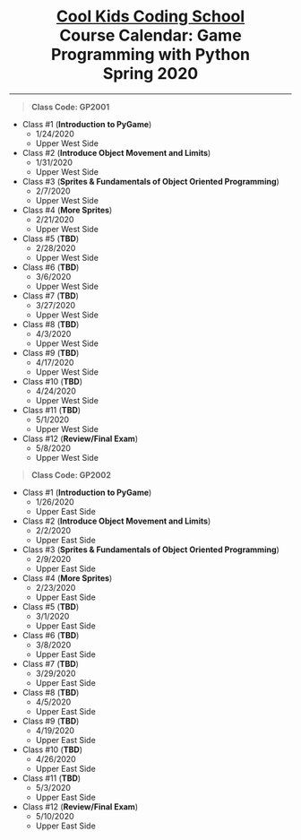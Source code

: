 # <center> [**Cool Kids Coding School**](http://www.coolkidscodingschool.com)<br>Course Calendar: **Game Programming with Python**<br>  Spring 2020

---
> **Class Code: GP2001**

+ Class #1 (**Introduction to PyGame**)
  + 1/24/2020
  + Upper West Side
+ Class #2 (**Introduce Object Movement and Limits**)
  + 1/31/2020
  + Upper West Side
+ Class #3 (**Sprites & Fundamentals of Object Oriented Programming**)
  + 2/7/2020
  + Upper West Side
+ Class #4 (**More Sprites**)
  + 2/21/2020
  + Upper West Side
+ Class #5 (**TBD**)
  + 2/28/2020
  + Upper West Side
+ Class #6 (**TBD**)
  + 3/6/2020
  + Upper West Side
+ Class #7 (**TBD**)
  + 3/27/2020
  + Upper West Side
+ Class #8 (**TBD**)
  + 4/3/2020
  + Upper West Side
+ Class #9 (**TBD**)
  + 4/17/2020
  + Upper West Side
+ Class #10 (**TBD**)
  + 4/24/2020
  + Upper West Side
+ Class #11 (**TBD**)
  + 5/1/2020
  + Upper West Side
+ Class #12 (**Review/Final Exam**)
  + 5/8/2020
  + Upper West Side

> **Class Code: GP2002**

+ Class #1 (**Introduction to PyGame**)
  + 1/26/2020
  + Upper East Side
+ Class #2 (**Introduce Object Movement and Limits**)
  + 2/2/2020
  + Upper East Side
+ Class #3 (**Sprites & Fundamentals of Object Oriented Programming**)
  + 2/9/2020
  + Upper East Side
+ Class #4 (**More Sprites**)
  + 2/23/2020
  + Upper East Side
+ Class #5 (**TBD**)
  + 3/1/2020
  + Upper East Side
+ Class #6 (**TBD**)
  + 3/8/2020
  + Upper East Side
+ Class #7 (**TBD**)
  + 3/29/2020
  + Upper East Side
+ Class #8 (**TBD**)
  + 4/5/2020
  + Upper East Side
+ Class #9 (**TBD**)
  + 4/19/2020
  + Upper East Side
+ Class #10 (**TBD**)
  + 4/26/2020
  + Upper East Side
+ Class #11 (**TBD**)
  + 5/3/2020
  + Upper East Side
+ Class #12 (**Review/Final Exam**)
  + 5/10/2020
  + Upper East Side
